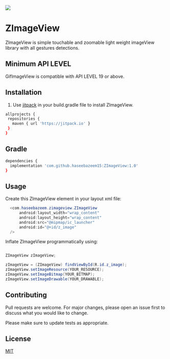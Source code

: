 [![](https://jitpack.io/v/haseebazeem15/ZImageView.svg)](https://jitpack.io/#haseebazeem15/ZImageView)

# ZImageView
ZImageView is simple touchable and zoomable light weight imageView library with all gestures detections.

## Minimum API LEVEL
GifImageView is compatible with API LEVEL 19 or above.

## Installation

1) Use [jitpack](https://jitpack.io) in your build.gradle file to install ZImageView.

```bash
allprojects {
 repositories {
   maven { url 'https://jitpack.io' }
 }
}
```
## Gradle
```bash
dependencies {
  implementation 'com.github.haseebazeem15:ZImageView:1.0'
}
```

## Usage

Create this ZImageView element in your layout xml file:

```java
  <com.haseebazeem.zimageview.ZImageView
      android:layout_width="wrap_content"
      android:layout_height="wrap_content"
      android:src="@mipmap/ic_launcher"
      android:id="@+id/z_image"
  />
```
Inflate ZImageView programmatically using:
```java

ZImageView zImageView;

zImageView = (ZImageView) findViewById(R.id.z_image);
zImageView.setImageResource(YOUR_RESOURCE);
zImageView.setImageBitmap(YOUR_BITMAP);
zImageView.setImageDrawable(YOUR_DRAWABLE);
```

## Contributing
Pull requests are welcome. For major changes, please open an issue first to discuss what you would like to change.

Please make sure to update tests as appropriate.

## License
[MIT](https://choosealicense.com/licenses/mit/)
